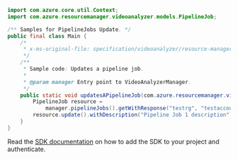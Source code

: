 ```java
import com.azure.core.util.Context;
import com.azure.resourcemanager.videoanalyzer.models.PipelineJob;

/** Samples for PipelineJobs Update. */
public final class Main {
    /*
     * x-ms-original-file: specification/videoanalyzer/resource-manager/Microsoft.Media/preview/2021-11-01-preview/examples/pipeline-job-patch.json
     */
    /**
     * Sample code: Updates a pipeline job.
     *
     * @param manager Entry point to VideoAnalyzerManager.
     */
    public static void updatesAPipelineJob(com.azure.resourcemanager.videoanalyzer.VideoAnalyzerManager manager) {
        PipelineJob resource =
            manager.pipelineJobs().getWithResponse("testrg", "testaccount2", "pipelineJob1", Context.NONE).getValue();
        resource.update().withDescription("Pipeline Job 1 description").apply();
    }
}
```

Read the [SDK documentation](https://github.com/Azure/azure-sdk-for-java/blob/azure-resourcemanager-videoanalyzer_1.0.0-beta.5/sdk/videoanalyzer/azure-resourcemanager-videoanalyzer/README.md) on how to add the SDK to your project and authenticate.
